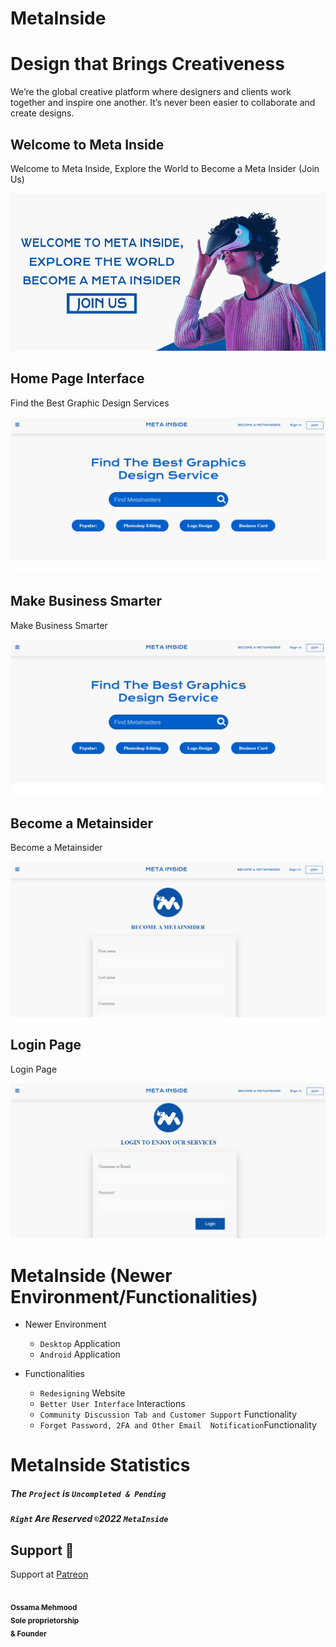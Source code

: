 # MetaInside


# Design that Brings Creativeness

We’re the global creative platform where designers and clients work together and inspire one another. It’s never been easier to collaborate and create designs.


## Welcome to Meta Inside

Welcome to Meta Inside, Explore the World to Become a Meta Insider (Join Us)

<p align="left">
  <img alt="" style="{max-height: 20px}" src="./asserts/images/cover/home2.jpg">
</p>


## Home Page Interface

Find the Best Graphic Design Services

<p align="left">
  <img alt="" style="{max-height: 20px}" src="./Prototype/Home Page.PNG">
</p>


## Make Business Smarter 

Make Business Smarter

<p align="left">
  <img alt="" style="{max-height: 20px}" src="./Prototype/Home Page.PNG">
</p>


## Become a Metainsider

Become a Metainsider

<p align="left">
  <img alt="" style="{max-height: 20px}" src="./Prototype/Become a Metainsider.PNG">
</p>


## Login Page

Login Page

<p align="left">
  <img alt="" style="{max-height: 20px}" src="./Prototype/Login Page.PNG">
</p>


# MetaInside (Newer Environment/Functionalities)

- Newer Environment 
  - `Desktop` Application
  - `Android` Application

- Functionalities
  - `Redesigning` Website
  - `Better User Interface` Interactions
  - `Community Discussion Tab and Customer Support` Functionality
  - `Forget Password, 2FA and Other Email  Notification`Functionality


# MetaInside Statistics

##### The `Project` is `Uncompleted & Pending` 

##### `Right` Are Reserved `©`2022 `MetaInside` 


## Support 💓

Support at <a href="https://www.patreon.com/ossamamehmood" target="_blank">Patreon</a>

<tr><td align="center"><a href="https://github.com/ossamamehmood"><kbd><img src="https://avatars3.githubusercontent.com/ossamamehmood?size=100" width="100px;" alt=""/></kbd><br /><sub><b>Ossama Mehmood</b></sub></a></tr>
<br/><sub><b>Sole proprietorship<br/>
& Founder</b></sub></a>

